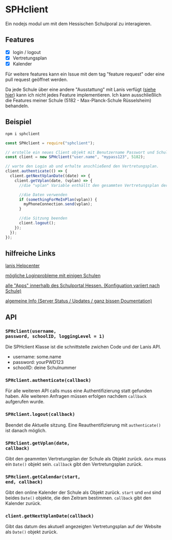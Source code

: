 # SPHclient

Ein nodejs modul um mit dem Hessischen Schulporal zu interagieren.

## Features

- [x] login / logout
- [x] Vertretungsplan
- [x] Kalender

Für weitere features kann ein Issue mit dem tag "feature request" oder eine pull request geöffnet werden.

Da jede Schule über eine andere "Ausstattung" mit Lanis verfügt (<a href="https://info.schulportal.hessen.de/das-sph/sph-ueberblick/sph-lernsys/">siehe hier</a>) kann ich nicht jedes Feature implementieren. Ich kann ausschließlich die Features meiner Schule (5182 - Max-Planck-Schule Rüsselsheim) behandeln.

## Beispiel

```bash
npm i sphclient
```

```javascript
const SPHclient = require("sphclient");

// erstelle ein neues Client objekt mit Benutzername Passwort und Schulnummer
const client = new SPHclient("user.name", "mypass123", 5182);

// warte den Login ab und erhalte anschließend den Vertretungsplan.
client.authenticate(() => {
  client.getNextVplanDate((date) => {
    client.getVplan(date, (vplan) => {
      //die "vplan" Variable enthällt den gesammten Vertretungsplan der Schule.

      //die Daten verwenden
      if (somethingForMeInPlan(vplan)) {
        myPhoneConnection.send(vplan);
      }

      //die Sitzung beenden
      client.logout();
    });
  });
});
```

## hilfreiche Links

<a href="https://support.schulportal.hessen.de/knowledgebase.php">lanis Helpcenter</a>

<a href="https://support.schulportal.hessen.de/knowledgebase.php?article=1087">mögliche Loginprobleme mit einigen Schulen</a>

<a href="https://info.schulportal.hessen.de/das-sph/sph-ueberblick/sph-lernsys/"> alle "Apps" innerhalb des Schulportal Hessen. (Konfiguation variiert nach Schule)</a>

<a href="https://info.schulportal.hessen.de/">algemeine Info (Server Status / Updates / ganz bissen Doumentation)</a>

## API

### <code>SPHclient(username, password, schoolID, loggingLevel = 1)</code>

Die SPHclient Klasse ist die schnittstelle zwichen Code und der Lanis API.

- username: some.name
- password: yourPWD123
- schoolID: deine Schulnummer

### <code>SPHclient.authenticate(callback)</code>

Für alle weiteren API calls muss eine Authentifizierung statt gefunden haben. Alle weiteren Anfragen müssen erfolgen nachdem <code>callback</code> aufgerufen wurde.

### <code>SPHclient.logout(callback)</code>

Beendet die Aktuelle sitzung. Eine Reauthentifizierung mit <code>authenticate()</code> ist danach möglich.

### <code>SPHclient.getVplan(date, callback)</code>

Gibt den geammten Vertretungplan der Schule als Objekt zurück. <code>date</code> muss ein <code>Date()</code> objekt sein. <code>callback</code> gibt den Vertretungsplan zurück.

### <code>SPHclient.getCalendar(start, end, callback)</code>

Gibt den online Kalender der Schule als Objekt zurück. <code>start</code> und <code>end</code> sind beides <code>Date()</code> objekte, die den Zeitram bestimmen. <code>callback</code> gibt den Kalender zurück.

### <code>client.getNextVplanDate(callback)</code>

Gibt das datum des akutuell angezeigten Vertretungsplan auf der Website als <code>Date()</code> objekt zurück.